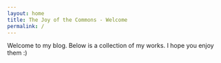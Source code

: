 ```yaml
---
layout: home
title: The Joy of the Commons - Welcome
permalink: /
---
```


Welcome to my blog. Below is a collection of my works. I hope you enjoy them :)
